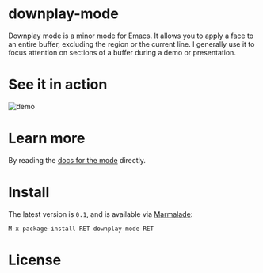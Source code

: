 # downplay-mode

Downplay mode is a minor mode for Emacs. It allows you to apply a face
to an entire buffer, excluding the region or the current line. I
generally use it to focus attention on sections of a buffer during a
demo or presentation.

# See it in action

![demo]()

# Learn more

By reading the [docs for the mode]() directly.

# Install

The latest version is `0.1`, and is available via
[Marmalade](http://marmalade-repo.org/packages/downplay-mode/):

    M-x package-install RET downplay-mode RET
    
# License

